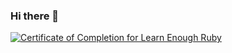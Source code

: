 ### Hi there 👋

<a href="https://www.learnenough.com/certificates/tristan.meillard"><img src="https://www.learnenough.com/certificates/tristan.meillard/ruby-tutorial.svg" alt="Certificate of Completion for Learn Enough Ruby"></a>

<!--
**tristanmeillard/tristanmeillard** is a ✨ _special_ ✨ repository because its `README.md` (this file) appears on your GitHub profile.

Here are some ideas to get you started:

- 🔭 I’m currently working on ...
- 🌱 I’m currently learning ...
- 👯 I’m looking to collaborate on ...
- 🤔 I’m looking for help with ...
- 💬 Ask me about ...
- 📫 How to reach me: ...
- 😄 Pronouns: ...
- ⚡ Fun fact: ...
-->
